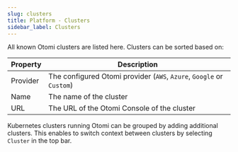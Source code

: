 ```yaml
---
slug: clusters
title: Platform - Clusters
sidebar_label: Clusters
---
```


<!-- action ![Platform clusters](../../img/platform-clusters.png) -->

All known Otomi clusters are listed here. Clusters can be sorted based on:

| Property | Description                                                          |
| -------- | -------------------------------------------------------------------- |
| Provider | The configured Otomi provider (`AWS`, `Azure`, `Google` or `Custom`) |
| Name     | The name of the cluster                                              |
| URL      | The URL of the Otomi Console of the cluster                          |

Kubernetes clusters running Otomi can be grouped by adding additional clusters. This enables to switch context between clusters by selecting `Cluster` in the top bar.
